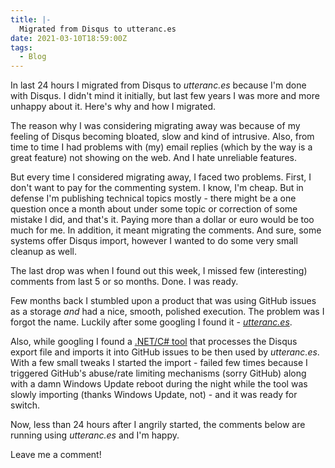 ```yaml
---
title: |-
  Migrated from Disqus to utteranc.es
date: 2021-03-10T18:59:00Z
tags:
  - Blog
---
```

In last 24 hours I migrated from Disqus to _utteranc.es_ because I'm done with Disqus. I didn't mind it initially, but last few years I was more and more unhappy about it. Here's why and how I migrated.

<!-- excerpt -->

The reason why I was considering migrating away was because of my feeling of Disqus becoming bloated, slow and kind of intrusive. Also, from time to time I had problems with (my) email replies (which by the way is a great feature) not showing on the web. And I hate unreliable features. 

But every time I considered migrating away, I faced two problems. First, I don't want to pay for the commenting system. I know, I'm cheap. But in defense I'm publishing technical topics mostly - there might be a one question once a month about under some topic or correction of some mistake I did, and that's it. Paying more than a dollar or euro would be too much for me. In addition, it meant migrating the comments. And sure, some systems offer Disqus import, however I wanted to do some very small cleanup as well.

The last drop was when I found out this week, I missed few (interesting) comments from last 5 or so months. Done. I was ready. 

Few months back I stumbled upon a product that was using GitHub issues as a storage _and_ had a nice, smooth, polished execution. The problem was I forgot the name. Luckily after some googling I found it - [_utteranc.es_][1].

Also, while googling I found a [.NET/C# tool][2] that processes the Disqus export file and imports it into GitHub issues to be then used by _utteranc.es_. With a few small tweaks I started the import - failed few times because I triggered GitHub's abuse/rate limiting mechanisms (sorry GitHub) along with a damn Windows Update reboot during the night while the tool was slowly importing (thanks Windows Update, not) - and it was ready for switch.

Now, less than 24 hours after I angrily started, the comments below are running using _utteranc.es_ and I'm happy. 

Leave me a comment!

[1]: https://utteranc.es/
[2]: https://github.com/JuergenGutsch/disqus-to-github-issues